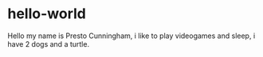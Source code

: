 # hello-world

Hello my name is Presto Cunningham,
i like to play videogames and sleep, i have 2 dogs and a turtle.
